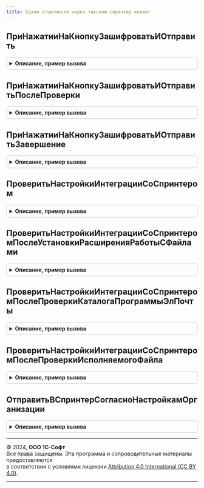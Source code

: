 ```yaml
---
title: Сдача отчетности через такском спринтер клиент
---
```



## ПриНажатииНаКнопкуЗашифроватьИОтправить
<details style="margin: 1em 0; padding: 0.5em; border: 1px solid #ccc; border-radius: 6px;">

<summary style="font-weight: bold; cursor: pointer;">Описание, пример вызова</summary>

```bsl

Процедура ПриНажатииНаКнопкуЗашифроватьИОтправить(Форма) Экспорт
```

Пример вызова
```bsl
СдачаОтчетностиЧерезТакскомСпринтерКлиент.ПриНажатииНаКнопкуЗашифроватьИОтправить(Форма) 
```
</details>

## ПриНажатииНаКнопкуЗашифроватьИОтправитьПослеПроверки
<details style="margin: 1em 0; padding: 0.5em; border: 1px solid #ccc; border-radius: 6px;">

<summary style="font-weight: bold; cursor: pointer;">Описание, пример вызова</summary>

```bsl

Процедура ПриНажатииНаКнопкуЗашифроватьИОтправитьПослеПроверки(Результат, ВходящийКонтекст) Экспорт
```

Пример вызова
```bsl
СдачаОтчетностиЧерезТакскомСпринтерКлиент.ПриНажатииНаКнопкуЗашифроватьИОтправитьПослеПроверки(Результат, ВходящийКонтекст) 
```
</details>

## ПриНажатииНаКнопкуЗашифроватьИОтправитьЗавершение
<details style="margin: 1em 0; padding: 0.5em; border: 1px solid #ccc; border-radius: 6px;">

<summary style="font-weight: bold; cursor: pointer;">Описание, пример вызова</summary>

```bsl

Процедура ПриНажатииНаКнопкуЗашифроватьИОтправитьЗавершение(ФайлГотовКОтправке, ДополнительныеПараметры) Экспорт
```

Пример вызова
```bsl
СдачаОтчетностиЧерезТакскомСпринтерКлиент.ПриНажатииНаКнопкуЗашифроватьИОтправитьЗавершение(ФайлГотовКОтправке, ДополнительныеПараметры) 
```
</details>

## ПроверитьНастройкиИнтеграцииСоСпринтером
<details style="margin: 1em 0; padding: 0.5em; border: 1px solid #ccc; border-radius: 6px;">

<summary style="font-weight: bold; cursor: pointer;">Описание, пример вызова</summary>

```bsl

Процедура ПроверитьНастройкиИнтеграцииСоСпринтером(Форма, ВыполняемоеОповещение) Экспорт
```

Пример вызова
```bsl
СдачаОтчетностиЧерезТакскомСпринтерКлиент.ПроверитьНастройкиИнтеграцииСоСпринтером(Форма, ВыполняемоеОповещение) 
```
</details>

## ПроверитьНастройкиИнтеграцииСоСпринтеромПослеУстановкиРасширенияРаботыСФайлами
<details style="margin: 1em 0; padding: 0.5em; border: 1px solid #ccc; border-radius: 6px;">

<summary style="font-weight: bold; cursor: pointer;">Описание, пример вызова</summary>

```bsl

Процедура ПроверитьНастройкиИнтеграцииСоСпринтеромПослеУстановкиРасширенияРаботыСФайлами(РасширенияРаботыСФайламиПодключено, ВходящийКонтекст) Экспорт
```

Пример вызова
```bsl
СдачаОтчетностиЧерезТакскомСпринтерКлиент.ПроверитьНастройкиИнтеграцииСоСпринтеромПослеУстановкиРасширенияРаботыСФайлами(РасширенияРаботыСФайламиПодключено, ВходящийКонтекст) 
```
</details>

## ПроверитьНастройкиИнтеграцииСоСпринтеромПослеПроверкиКаталогаПрограммыЭлПочты
<details style="margin: 1em 0; padding: 0.5em; border: 1px solid #ccc; border-radius: 6px;">

<summary style="font-weight: bold; cursor: pointer;">Описание, пример вызова</summary>

```bsl

Процедура ПроверитьНастройкиИнтеграцииСоСпринтеромПослеПроверкиКаталогаПрограммыЭлПочты(Результат, ВходящийКонтекст) Экспорт
```

Пример вызова
```bsl
СдачаОтчетностиЧерезТакскомСпринтерКлиент.ПроверитьНастройкиИнтеграцииСоСпринтеромПослеПроверкиКаталогаПрограммыЭлПочты(Результат, ВходящийКонтекст) 
```
</details>

## ПроверитьНастройкиИнтеграцииСоСпринтеромПослеПроверкиИсполняемогоФайла
<details style="margin: 1em 0; padding: 0.5em; border: 1px solid #ccc; border-radius: 6px;">

<summary style="font-weight: bold; cursor: pointer;">Описание, пример вызова</summary>

```bsl

Процедура ПроверитьНастройкиИнтеграцииСоСпринтеромПослеПроверкиИсполняемогоФайла(Результат, ВходящийКонтекст) Экспорт
```

Пример вызова
```bsl
СдачаОтчетностиЧерезТакскомСпринтерКлиент.ПроверитьНастройкиИнтеграцииСоСпринтеромПослеПроверкиИсполняемогоФайла(Результат, ВходящийКонтекст) 
```
</details>

## ОтправитьВСпринтерСогласноНастройкамОрганизации
<details style="margin: 1em 0; padding: 0.5em; border: 1px solid #ccc; border-radius: 6px;">

<summary style="font-weight: bold; cursor: pointer;">Описание, пример вызова</summary>

```bsl

Процедура ОтправитьВСпринтерСогласноНастройкамОрганизации(ОрганизацияСсылка) Экспорт
```

Пример вызова
```bsl
СдачаОтчетностиЧерезТакскомСпринтерКлиент.ОтправитьВСпринтерСогласноНастройкамОрганизации(ОрганизацияСсылка) 
```
</details>

---

© 2024, **ООО 1С-Софт**  
Все права защищены. Эта программа и сопроводительные материалы предоставляются  
в соответствии с условиями лицензии [Attribution 4.0 International (CC BY 4.0)](https://creativecommons.org/licenses/by/4.0/legalcode).

---
